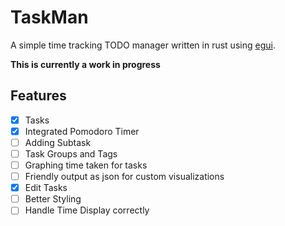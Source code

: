 # TaskMan
A simple time tracking TODO manager written in rust using [egui](https://github.com/emilk/egui).

**This is currently a work in progress**

## Features
- [x] Tasks
- [x] Integrated Pomodoro Timer
- [ ] Adding Subtask
- [ ] Task Groups and Tags
- [ ] Graphing time taken for tasks
- [ ] Friendly output as json for custom visualizations
- [x] Edit Tasks
- [ ] Better Styling
- [ ] Handle Time Display correctly
